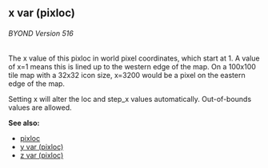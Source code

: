## x var (pixloc) 
###### BYOND Version 516


The x value of this pixloc in world pixel coordinates, which
start at 1. A value of x=1 means this is lined up to the western edge of
the map. On a 100x100 tile map with a 32x32 icon size, x=3200 would be a
pixel on the eastern edge of the map. 

Setting x will alter the
loc and step_x values automatically. Out-of-bounds values are allowed.

**See also:**
+   [pixloc](/ref/pixloc.md) 
+   [y var (pixloc)](/ref/pixloc/var/y.md) 
+   [z var (pixloc)](/ref/pixloc/var/z.md) 